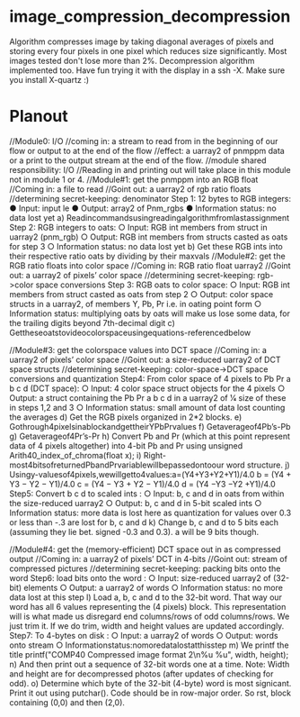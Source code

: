 # image_compression_decompression
Algorithm compresses image by taking diagonal averages of pixels and storing every four pixels in one pixel which reduces size significantly. Most images tested don't lose more than 2%. Decompression algorithm implemented too. Have fun trying it with the display in a ssh -X. Make sure you install X-quartz :)


# Planout
//Module0: I/O
//coming in: a stream to read from in the beginning of our flow or output to at the end of the flow //effect: a uarray2 of pnmppm data or a print to the output stream at the end of the flow. //module shared responsibility: I/O
//Reading in and printing out will take place in this module not in module 1 or 4. //Module#1: get the pnmppm into an RGB float
//Coming in: a file to read
//Goint out: a uarray2 of rgb ratio floats
//determining secret-keeping: denominator
Step 1: 12 bytes to RGB integers:
● Input: input  le
● Output: array2 of Pnm_rgbs
● Information status: no data lost yet
a) Readincommandsusingreadingalgorithmfromlastassignment
Step 2: RGB integers to  oats:
○ Input: RGB int members from struct in uarray2 (pnm_rgb)
○ Output: RGB int members from structs casted as  oats for step 3
○ Information status: no data lost yet
b) Get these RGB ints into their respective ratio  oats by dividing by their maxvals
//Module#2: get the RGB ratio floats into color space //Coming in: RGB ratio float uarray2
//Goint out: a uarray2 of pixels’ color space
//determining secret-keeping: rgb->color space conversions
Step 3: RGB  oats to color space:
○ Input: RGB int members from struct casted as  oats from step 2
○ Output: color space structs in a uarray2, of members Y, Pb, Pr i.e. in  oating
point form
○ Information status: multiplying  oats by  oats will make us lose some data, for
the trailing digits beyond 7th-decimal digit
c) Getthese oatstovideocolorspaceusingequations-referencedbelow
   
 //Module#3: get the colorspace values into DCT space
//Coming in: a uarray2 of pixels’ color space
//Goint out: a size-reduced uarray2 of DCT space structs
//determining secret-keeping: color-space->DCT space conversions and quantization
Step4: From color space of 4 pixels to Pb Pr a b c d (DCT space):
○ Input: 4 color space struct objects for the 4 pixels
○ Output: a struct containing the Pb Pr a b c d in a uarray2 of 1⁄4 size of these in
steps 1,2 and 3
○ Information status: small amount of data lost counting the averages
d) Get the RGB pixels organized in 2*2 blocks.
e) Gothrough4pixelsinablockandgettheirYPbPrvalues
f) Getaverageof4Pb’s-Pb
g) Getaverageof4Pr’s-Pr
h) Convert Pb and Pr (which at this point represent data of 4 pixels altogether)
into 4-bit Pb and Pr using unsigned Arith40_index_of_chroma(float x);
i) Right-most4bitsofreturnedPbandPrvariablewillbepassedontoour
word structure.
j) Usingy-valuesof4pixels,wewillgetto4values:a=(Y4+Y3+Y2+Y1)/4.0
b = (Y4 + Y3 − Y2 − Y1)/4.0 c = (Y4 − Y3 + Y2 − Y1)/4.0 d = (Y4 −Y3 −Y2 +Y1)/4.0
Step5: Convert b c d to scaled ints :
○ Input: b, c and d in  oats from within the size-reduced uarray2
○ Output: b, c and d in 5-bit scaled ints
○ Information status: more data is lost here as quantization for values over 0.3 or
less than -.3 are lost for b, c and d
k) Change b, c and d to 5 bits each (assuming they lie bet. signed -0.3 and 0.3). a will be 9 bits though.
  
//Module#4: get the (memory-efficient) DCT space out in as compressed output //Coming in: a uarray2 of pixels’ DCT in 4-bits
//Goint out: stream of compressed pictures
//determining secret-keeping: packing bits onto the word
Step6: load bits onto the word :
○ Input: size-reduced uarray2 of (32-bit) elements
○ Output: a uarray2 of words
○ Information status: no more data lost at this step
l) Load a, b, c and d to the 32-bit word. That way our word has all 6 values representing the (4 pixels) block. This representation will is what made us disregard end columns/rows of odd columns/rows. We just trim it. If we do trim, width and height values are updated accordingly.
Step7: To 4-bytes on disk :
○ Input: a uarray2 of words
○ Output: words onto stream
○ Informationstatus:nomoredatalostatthisstep
m) We printf the title printf("COMP40 Compressed image format 2\n%u %u", width, height);
n) And then print out a sequence of 32-bit words one at a time. Note: Width
and height are for decompressed photos (after updates of checking for odd).
o) Determine which byte of the 32-bit (4-byte) word is most signi cant. Print
it out using putchar(). Code should be in row-major order. So  rst, block containing (0,0) and then (2,0).

